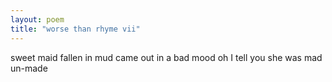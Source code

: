 ```yaml
---
layout: poem
title: "worse than rhyme vii"
---
```


sweet maid
fallen in mud
came out in a bad mood
oh I tell you she was mad
un-made
